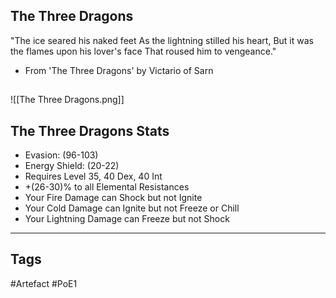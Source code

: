 ## The Three Dragons
"The ice seared his naked feet
As the lightning stilled his heart,
But it was the flames upon his lover's face
That roused him to vengeance."
- From 'The Three Dragons' by Victario of Sarn
##
![[The Three Dragons.png]]
## The Three Dragons Stats
- Evasion: (96-103)
- Energy Shield: (20-22)
- Requires Level 35, 40 Dex, 40 Int
- +(26-30)% to all Elemental Resistances
- Your Fire Damage can Shock but not Ignite
- Your Cold Damage can Ignite but not Freeze or Chill
- Your Lightning Damage can Freeze but not Shock


---
## Tags
#Artefact
#PoE1